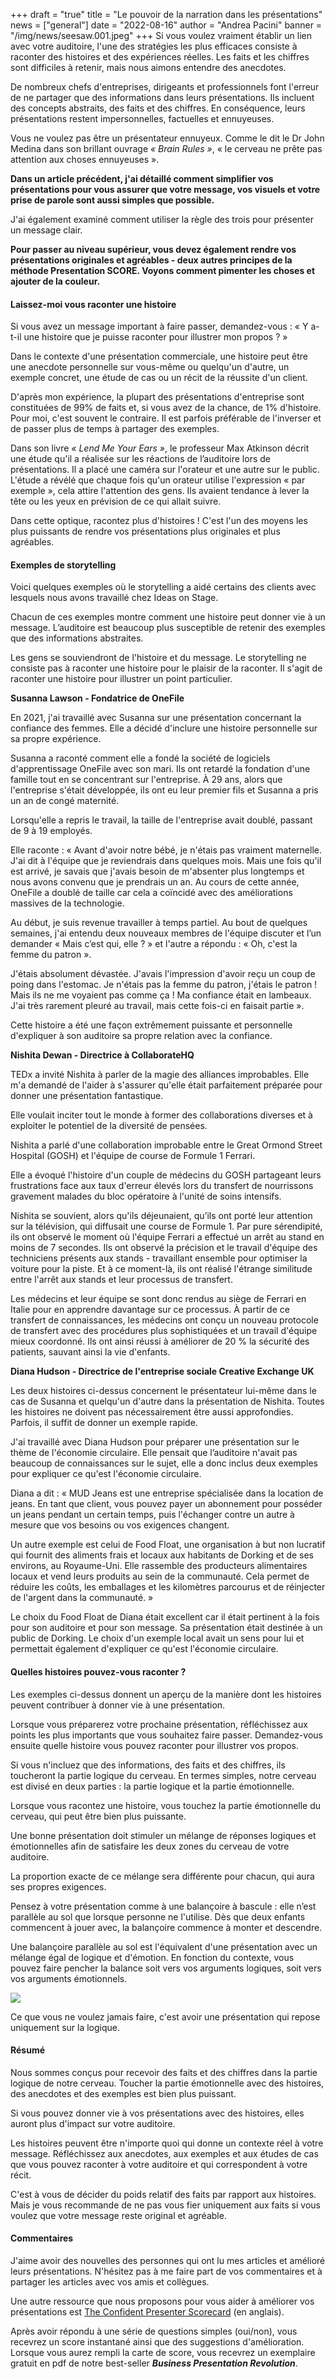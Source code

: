 +++
draft = "true"
title = "Le pouvoir de la narration dans les présentations"
news = ["general"]
date = "2022-08-16"
author = "Andrea Pacini"
banner = "/img/news/seesaw.001.jpeg"
+++
Si vous voulez vraiment établir un lien avec votre auditoire, l'une des stratégies les plus efficaces consiste à raconter des histoires et des expériences réelles. Les faits et les chiffres sont difficiles à retenir, mais nous aimons entendre des anecdotes.

De nombreux chefs d'entreprises, dirigeants et professionnels font l'erreur de ne partager que des informations dans leurs présentations. Ils incluent des concepts abstraits, des faits et des chiffres. En conséquence, leurs présentations restent impersonnelles, factuelles et ennuyeuses. 

Vous ne voulez pas être un présentateur ennuyeux. Comme le dit le Dr John Medina dans son brillant ouvrage *« Brain Rules »*, « le cerveau ne prête pas attention aux choses ennuyeuses ». 

**Dans un article précédent, j'ai détaillé comment simplifier vos présentations pour vous assurer que votre message, vos visuels et votre prise de parole sont aussi simples que possible.**

J'ai également examiné comment utiliser la règle des trois pour présenter un message clair.

**Pour passer au niveau supérieur, vous devez également rendre vos présentations originales et agréables - deux autres principes de la méthode Presentation SCORE. Voyons comment pimenter les choses et ajouter de la couleur.**

#### **Laissez-moi vous raconter une histoire**

Si vous avez un message important à faire passer, demandez-vous : « Y a-t-il une histoire que je puisse raconter pour illustrer mon propos ? »

Dans le contexte d'une présentation commerciale, une histoire peut être une anecdote personnelle sur vous-même ou quelqu'un d'autre, un exemple concret, une étude de cas ou un récit de la réussite d'un client.

D'après mon expérience, la plupart des présentations d'entreprise sont constituées de 99% de faits et, si vous avez de la chance, de 1% d'histoire. Pour moi, c'est souvent le contraire. Il est parfois préférable de l'inverser et de passer plus de temps à partager des exemples.

Dans son livre *« Lend Me Your Ears »*, le professeur Max Atkinson décrit une étude qu'il a réalisée sur les réactions de l’auditoire lors de présentations. Il a placé une caméra sur l'orateur et une autre sur le public. L'étude a révélé que chaque fois qu'un orateur utilise l'expression « par exemple », cela attire l'attention des gens. Ils avaient tendance à lever la tête ou les yeux en prévision de ce qui allait suivre.

Dans cette optique, racontez plus d'histoires ! C'est l'un des moyens les plus puissants de rendre vos présentations plus originales et plus agréables. 

#### **Exemples de storytelling**

Voici quelques exemples où le storytelling a aidé certains des clients avec lesquels nous avons travaillé chez Ideas on Stage.

Chacun de ces exemples montre comment une histoire peut donner vie à un message. L’auditoire est beaucoup plus susceptible de retenir des exemples que des informations abstraites. 

Les gens se souviendront de l'histoire et du message. Le storytelling ne consiste pas à raconter une histoire pour le plaisir de la raconter. Il s'agit de raconter une histoire pour illustrer un point particulier. 

**Susanna Lawson - Fondatrice de OneFile** 

En 2021, j'ai travaillé avec Susanna sur une présentation concernant la confiance des femmes. Elle a décidé d'inclure une histoire personnelle sur sa propre expérience. 

Susanna a raconté comment elle a fondé la société de logiciels d'apprentissage OneFile avec son mari. Ils ont retardé la fondation d'une famille tout en se concentrant sur l'entreprise. À 29 ans, alors que l'entreprise s'était développée, ils ont eu leur premier fils et Susanna a pris un an de congé maternité.

Lorsqu'elle a repris le travail, la taille de l'entreprise avait doublé, passant de 9 à 19 employés.

Elle raconte : « Avant d'avoir notre bébé, je n'étais pas vraiment maternelle. J'ai dit à l'équipe que je reviendrais dans quelques mois. Mais une fois qu'il est arrivé, je savais que j'avais besoin de m'absenter plus longtemps et nous avons convenu que je prendrais un an. Au cours de cette année, OneFile a doublé de taille car cela a coïncidé avec des améliorations massives de la technologie.

Au début, je suis revenue travailler à temps partiel. Au bout de quelques semaines, j'ai entendu deux nouveaux membres de l'équipe discuter et l’un demander « Mais c’est qui, elle ? » et l'autre a répondu : « Oh, c'est la femme du patron ».

J'étais absolument dévastée. J'avais l'impression d'avoir reçu un coup de poing dans l'estomac. Je n'étais pas la femme du patron, j'étais le patron ! Mais ils ne me voyaient pas comme ça ! Ma confiance était en lambeaux. J'ai très rarement pleuré au travail, mais cette fois-ci en faisait partie ».

Cette histoire a été une façon extrêmement puissante et personnelle d'expliquer à son auditoire sa propre relation avec la confiance.

**Nishita Dewan - Directrice à CollaborateHQ**

TEDx a invité Nishita à parler de la magie des alliances improbables. Elle m'a demandé de l'aider à s'assurer qu'elle était parfaitement préparée pour donner une présentation fantastique. 

Elle voulait inciter tout le monde à former des collaborations diverses et à exploiter le potentiel de la diversité de pensées.

Nishita a parlé d'une collaboration improbable entre le Great Ormond Street Hospital (GOSH) et l'équipe de course de Formule 1 Ferrari.

Elle a évoqué l'histoire d'un couple de médecins du GOSH partageant leurs frustrations face aux taux d'erreur élevés lors du transfert de nourrissons gravement malades du bloc opératoire à l'unité de soins intensifs.

Nishita se souvient, alors qu'ils déjeunaient, qu’ils ont porté leur attention sur la télévision, qui diffusait une course de Formule 1. Par pure sérendipité, ils ont observé le moment où l'équipe Ferrari a effectué un arrêt au stand en moins de 7 secondes. Ils ont observé la précision et le travail d'équipe des techniciens présents aux stands - travaillant ensemble pour optimiser la voiture pour la piste. Et à ce moment-là, ils ont réalisé l'étrange similitude entre l'arrêt aux stands et leur processus de transfert. 

Les médecins et leur équipe se sont donc rendus au siège de Ferrari en Italie pour en apprendre davantage sur ce processus. À partir de ce transfert de connaissances, les médecins ont conçu un nouveau protocole de transfert avec des procédures plus sophistiquées et un travail d'équipe mieux coordonné. Ils ont ainsi réussi à améliorer de 20 % la sécurité des patients, sauvant ainsi la vie d'enfants.

**Diana Hudson - Directrice de l'entreprise sociale Creative Exchange UK**

Les deux histoires ci-dessus concernent le présentateur lui-même dans le cas de Susanna et quelqu'un d'autre dans la présentation de Nishita. Toutes les histoires ne doivent pas nécessairement être aussi approfondies. Parfois, il suffit de donner un exemple rapide.

J'ai travaillé avec Diana Hudson pour préparer une présentation sur le thème de l'économie circulaire. Elle pensait que l’auditoire n'avait pas beaucoup de connaissances sur le sujet, elle a donc inclus deux exemples pour expliquer ce qu'est l'économie circulaire.

Diana a dit : « MUD Jeans est une entreprise spécialisée dans la location de jeans. En tant que client, vous pouvez payer un abonnement pour posséder un jeans pendant un certain temps, puis l'échanger contre un autre à mesure que vos besoins ou vos exigences changent. 

Un autre exemple est celui de Food Float, une organisation à but non lucratif qui fournit des aliments frais et locaux aux habitants de Dorking et de ses environs, au Royaume-Uni. Elle rassemble des producteurs alimentaires locaux et vend leurs produits au sein de la communauté. Cela permet de réduire les coûts, les emballages et les kilomètres parcourus et de réinjecter de l'argent dans la communauté. »

Le choix du Food Float de Diana était excellent car il était pertinent à la fois pour son auditoire et pour son message. Sa présentation était destinée à un public de Dorking. Le choix d'un exemple local avait un sens pour lui et permettait également d'expliquer ce qu'est l'économie circulaire. 

#### **Quelles histoires pouvez-vous raconter ?**

Les exemples ci-dessus donnent un aperçu de la manière dont les histoires peuvent contribuer à donner vie à une présentation. 

Lorsque vous préparerez votre prochaine présentation, réfléchissez aux points les plus importants que vous souhaitez faire passer. Demandez-vous ensuite quelle histoire vous pouvez raconter pour illustrer vos propos.

Si vous n'incluez que des informations, des faits et des chiffres, ils toucheront la partie logique du cerveau. En termes simples, notre cerveau est divisé en deux parties : la partie logique et la partie émotionnelle.  

Lorsque vous racontez une histoire, vous touchez la partie émotionnelle du cerveau, qui peut être bien plus puissante.

Une bonne présentation doit stimuler un mélange de réponses logiques et émotionnelles afin de satisfaire les deux zones du cerveau de votre auditoire. 

La proportion exacte de ce mélange sera différente pour chacun, qui aura ses propres exigences.

Pensez à votre présentation comme à une balançoire à bascule : elle n’est parallèle au sol que lorsque personne ne l'utilise. Dès que deux enfants commencent à jouer avec, la balançoire commence à monter et descendre. 

Une balançoire parallèle au sol est l'équivalent d'une présentation avec un mélange égal de logique et d'émotion. En fonction du contexte, vous pouvez faire pencher la balance soit vers vos arguments logiques, soit vers vos arguments émotionnels.

![](/img/news/seesaw.001.jpeg)

Ce que vous ne voulez jamais faire, c'est avoir une présentation qui repose uniquement sur la logique.

#### **Résumé**

Nous sommes conçus pour recevoir des faits et des chiffres dans la partie logique de notre cerveau. Toucher la partie émotionnelle avec des histoires, des anecdotes et des exemples est bien plus puissant.

Si vous pouvez donner vie à vos présentations avec des histoires, elles auront plus d'impact sur votre auditoire.

Les histoires peuvent être n'importe quoi qui donne un contexte réel à votre message. Réfléchissez aux anecdotes, aux exemples et aux études de cas que vous pouvez raconter à votre auditoire et qui correspondent à votre récit.

C'est à vous de décider du poids relatif des faits par rapport aux histoires. Mais je vous recommande de ne pas vous fier uniquement aux faits si vous voulez que votre message reste original et agréable. 

#### **Commentaires** 

J'aime avoir des nouvelles des personnes qui ont lu mes articles et amélioré leurs présentations. N'hésitez pas à me faire part de vos commentaires et à partager les articles avec vos amis et collègues.

Une autre ressource que nous proposons pour vous aider à améliorer vos présentations est [The Confident Presenter Scorecard](https://presentationscorecard.scoreapp.com/) (en anglais). 

Après avoir répondu à une série de questions simples (oui/non), vous recevrez un score instantané ainsi que des suggestions d'amélioration. Lorsque vous aurez rempli la carte de score, vous recevrez un exemplaire gratuit en pdf de notre best-seller ***Business Presentation Revolution***.